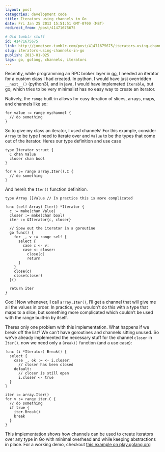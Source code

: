 ```yaml
---
layout: post
categories: development code
title: Iterators using channels in Go
date: Fri Jan 25 2013 15:51:51 GMT-0700 (MST)
redirect_from: /post/41471675675

# Old tumblr stuff
id: 41471675675
link: http://joneisen.tumblr.com/post/41471675675/iterators-using-channels-in-go
slug: iterators-using-channels-in-go
publish: 2013-01-025
tags: go, golang, channels, iterators
---
```



Recently, while programming an RPC broker layer in [go](http://golang.org), I needed an iterator for a custom class I had created. In python, I would have just overridden `__next__()` (python3), and in java, I would have implemeted `Iterable`, but go, which tries to be very minimalist has no easy way to create an iterator.

Natively, the `range` built-in allows for easy iteration of slices, arrays, maps, and channels like so:

    for value := range mychannel {
      // do something
    }

So to give my class an iterator, I used channels! For this example, consider `Array` to be type I need to iterate over and `Value` to be the types that come out of the iterator. Heres our type definition and use case

    type Iterator struct {
      C chan Value
      closer chan bool
    }

    for v := range array.Iter().C {
      // do something
    }

And here’s the `Iter()` function definition.

    type Array []Value // In practice this is more complicated

    func (self Array) Iter() *Iterator {
      c := make(chan Value)
      closer := make(chan bool)
      iter := &Iterator{c, closer}

      // Spew out the iterator in a goroutine
      go func() {
        for _, v := range self {
          select {
            case c <- v:
            case <- closer:
              close(c)
              return
          }
        }
        close(c)
        close(closer)
      }()

      return iter
    }

Cool! Now whenever, I call `array.Iter()`, I’ll get a channel that will give me all the values in order. In practice, you wouldn’t do this with a type that maps to a slice, but something more complicated which couldn’t be used with the range built-in by itself.

Theres only one problem with this implementation. What happens if we break off the list? We can’t have goroutines and channels sitting unused. So we’ve already implemented the necessary stuff for the channel `closer` in `Iter()`, now we need only a `Break()` function (and a use case):

    func (i *Iterator) Break() {
      select {
        case _, ok := <- i.closer:
          // closer has been closed
        default:
          // closer is still open
          i.closer <- true
      }
    }

    iter := array.Iter()
    for v := range iter.C {
      // do something
      if true {
        iter.Break()
        break
      }
    }

This implementation shows how channels can be used to create iterators over any type in Go with minimal overhead and while keeping abstractions in place. For a working demo, checkout [this example on play.golang.org](http://play.golang.org/p/NIdDOIDzPU)


